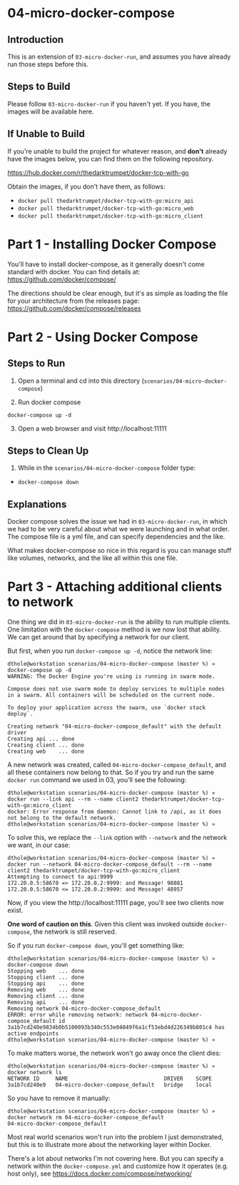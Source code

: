 # 04-micro-docker-compose

## Introduction

This is an extension of `03-micro-docker-run`, and assumes you have already run those steps before this.

## Steps to Build

Please follow `03-micro-docker-run` if you haven't yet.  If you have, the images will be available here.

## If Unable to Build

If you're unable to build the project for whatever reason, and **don't** already have the images below, you can find
them on the following repository.

https://hub.docker.com/r/thedarktrumpet/docker-tcp-with-go

Obtain the images, if you don't have them, as follows:
* `docker pull thedarktrumpet/docker-tcp-with-go:micro_api`
* `docker pull thedarktrumpet/docker-tcp-with-go:micro_web`
* `docker pull thedarktrumpet/docker-tcp-with-go:micro_client`

# Part 1 - Installing Docker Compose

You'll have to install docker-compose, as it generally doesn't come standard with docker.  You can find details at:
https://github.com/docker/compose/

The directions should be clear enough, but it's as simple as loading the file for your architecture from the releases page:
https://github.com/docker/compose/releases


# Part 2 - Using Docker Compose

## Steps to Run
1. Open a terminal and cd into this directory (`scenarios/04-micro-docker-compose`)

2. Run docker compose

```shell
docker-compose up -d
```

3. Open a web browser and visit http://localhost:11111

## Steps to Clean Up

1. While in the `scenarios/04-micro-docker-compose` folder type:
* `docker-compose down`

## Explanations

Docker compose solves the issue we had in `03-micro-docker-run`, in which we had to be very careful about what we were
launching and in what order.  The compose file is a yml file, and can specify dependencies and the like.

What makes docker-compose so nice in this regard is you can manage stuff like volumes, networks, and the like all within
this one file.

# Part 3 - Attaching additional clients to network

One thing we did in `03-micro-docker-run` is the ability to run multiple clients.  One limitation with the 
`docker-compose` method is we now lost that ability.  We can get around that by specifying a network for our client.

But first, when you run `docker-compose up -d`, notice the network line:

```shell
dthole@workstation scenarios/04-micro-docker-compose (master %) » docker-compose up -d
WARNING: The Docker Engine you're using is running in swarm mode.

Compose does not use swarm mode to deploy services to multiple nodes in a swarm. All containers will be scheduled on the current node.

To deploy your application across the swarm, use `docker stack deploy`.

Creating network "04-micro-docker-compose_default" with the default driver
Creating api ... done
Creating client ... done
Creating web    ... done
```

A new network was created, called `04-micro-docker-compose_default`, and all these containers now belong to that. So if
you try and run the same `docker run` command we used in 03, you'll see the following:

```shell
dthole@workstation scenarios/04-micro-docker-compose (master %) » docker run --link api --rm --name client2 thedarktrumpet/docker-tcp-with-go:micro_client
docker: Error response from daemon: Cannot link to /api, as it does not belong to the default network.
dthole@workstation scenarios/04-micro-docker-compose (master %) »
```

To solve this, we replace the `--link` option with `--network` and the network we want, in our case:

```shell
dthole@workstation scenarios/04-micro-docker-compose (master %) » docker run --network 04-micro-docker-compose_default --rm --name client2 thedarktrumpet/docker-tcp-with-go:micro_client 
Attempting to connect to api:9999
172.20.0.5:58670 => 172.20.0.2:9999: and Message! 98081
172.20.0.5:58670 <= 172.20.0.2:9999: and Message! 48957
```

Now, if you view the http://localhost:11111 page, you'll see two clients now exist.

**One word of caution on this**.  Given this client was invoked outside `docker-compose`, the network is still reserved.

So if you run `docker-compose down`, you'll get something like:
```shell
dthole@workstation scenarios/04-micro-docker-compose (master %) » docker-compose down
Stopping web    ... done
Stopping client ... done
Stopping api    ... done
Removing web    ... done
Removing client ... done
Removing api    ... done
Removing network 04-micro-docker-compose_default
ERROR: error while removing network: network 04-micro-docker-compose_default id 3a1b7cd240e9834b0b5100093b340c553e04849f6a1cf53ebd4d226349b801c4 has active endpoints
dthole@workstation scenarios/04-micro-docker-compose (master %) » 
```

To make matters worse, the network won't go away once the client dies:

```shell
dthole@workstation scenarios/04-micro-docker-compose (master %) » docker network ls
NETWORK ID     NAME                              DRIVER    SCOPE
3a1b7cd240e9   04-micro-docker-compose_default   bridge    local
```

So you have to remove it manually:

```shell
dthole@workstation scenarios/04-micro-docker-compose (master %) » docker network rm 04-micro-docker-compose_default 
04-micro-docker-compose_default
```

Most real world scenarios won't run into the problem I just demonstrated, but this is to illustrate more about the
networking layer within Docker.

There's a lot about networks I'm not covering here. But you can specify a network within the `docker-compose.yml` and
customize how it operates (e.g. host only), see https://docs.docker.com/compose/networking/
